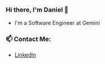 ### Hi there, I'm Daniel 👋

- I'm a Software Engineer at Gemini

### 📫 Contact Me:
* [LinkedIn](https://linkedin.com/in/danieltatarkin)


<!--
**DanielTatarkin/DanielTatarkin** is a ✨ _special_ ✨ repository because its `README.md` (this file) appears on your GitHub profile.

Here are some ideas to get you started:

- 🔭 I’m currently working on ...
- 🌱 I’m currently learning ...
- 👯 I’m looking to collaborate on ...
- 🤔 I’m looking for help with ...
- 💬 Ask me about ...
- 📫 How to reach me: ...
- 😄 Pronouns: ...
- ⚡ Fun fact: ...
-->
